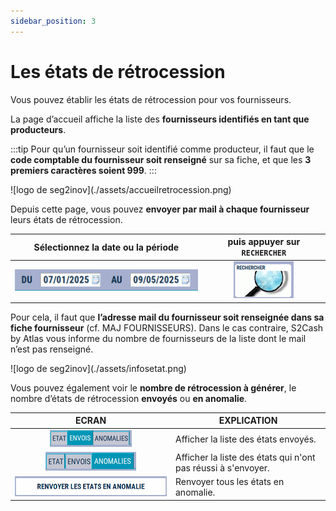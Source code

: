 ```yaml
---
sidebar_position: 3
---
```


# Les états de rétrocession 

Vous pouvez établir les états de rétrocession pour vos fournisseurs. 

La page d’accueil affiche la liste des **fournisseurs identifiés en tant que producteurs**. 

:::tip
Pour qu’un fournisseur soit identifié comme producteur, il faut que le **code comptable du fournisseur soit renseigné** sur sa fiche, et que les **3 premiers caractères soient 999**. 
:::

<div className="contenaireImg">
    ![logo de seg2inov](./assets/accueilretrocession.png)
    </div>

Depuis cette page, vous pouvez **envoyer par mail à chaque fournisseur** leurs états de rétrocession. 

|Sélectionnez la date ou la période| puis appuyer sur ```RECHERCHER``` |
|:--------:|:----------:|
| ![illustration aspect test](./assets/dateetat.PNG) | ![illustration aspect test](./assets/rechercheretat.PNG) |

Pour cela, il faut que **l’adresse mail du fournisseur soit renseignée dans sa fiche fournisseur** (cf. MAJ FOURNISSEURS). Dans le cas contraire, S2Cash by Atlas vous informe du nombre de fournisseurs de la liste dont le mail n’est pas renseigné. 

<div className="contenaireImg">
    ![logo de seg2inov](./assets/infosetat.png)
    </div>

Vous pouvez également voir le **nombre de rétrocession à générer**, le nombre d’états de rétrocession **envoyés** ou **en anomalie**. 

|ECRAN | EXPLICATION |
|:--------:|----------|
| ![illustration aspect test](./assets/envoisetat.PNG) | Afficher la liste des états envoyés. |
| ![illustration aspect test](./assets/anomaliesetat.PNG) | Afficher la liste des états qui n'ont pas réussi à s'envoyer. |
| ![illustration aspect test](./assets/renvoietat.PNG) | Renvoyer tous les états en anomalie. |